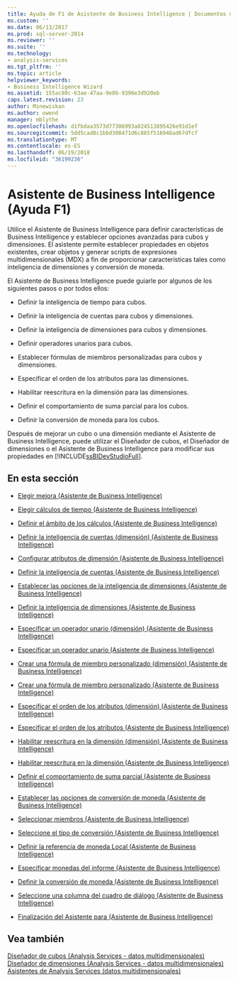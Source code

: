 ```yaml
---
title: Ayuda de F1 de Asistente de Business Intelligence | Documentos de Microsoft
ms.custom: ''
ms.date: 06/13/2017
ms.prod: sql-server-2014
ms.reviewer: ''
ms.suite: ''
ms.technology:
- analysis-services
ms.tgt_pltfrm: ''
ms.topic: article
helpviewer_keywords:
- Business Intelligence Wizard
ms.assetid: 155ac80c-63ae-47aa-9e86-9396e3d920eb
caps.latest.revision: 23
author: Minewiskan
ms.author: owend
manager: mblythe
ms.openlocfilehash: d1fbdaa3573d77306993a024513895426e91d1ef
ms.sourcegitcommit: 5dd5cad0c1bbd308471d6c885f516948ad67dfcf
ms.translationtype: MT
ms.contentlocale: es-ES
ms.lasthandoff: 06/19/2018
ms.locfileid: "36199236"
---
```

# <a name="business-intelligence-wizard-f1-help"></a>Asistente de Business Intelligence (Ayuda F1)
  Utilice el Asistente de Business Intelligence para definir características de Business Intelligence y establecer opciones avanzadas para cubos y dimensiones. El asistente permite establecer propiedades en objetos existentes, crear objetos y generar scripts de expresiones multidimensionales (MDX) a fin de proporcionar características tales como inteligencia de dimensiones y conversión de moneda.  
  
 El Asistente de Business Intelligence puede guiarle por algunos de los siguientes pasos o por todos ellos:  
  
-   Definir la inteligencia de tiempo para cubos.  
  
-   Definir la inteligencia de cuentas para cubos y dimensiones.  
  
-   Definir la inteligencia de dimensiones para cubos y dimensiones.  
  
-   Definir operadores unarios para cubos.  
  
-   Establecer fórmulas de miembros personalizadas para cubos y dimensiones.  
  
-   Especificar el orden de los atributos para las dimensiones.  
  
-   Habilitar reescritura en la dimensión para las dimensiones.  
  
-   Definir el comportamiento de suma parcial para los cubos.  
  
-   Definir la conversión de moneda para los cubos.  
  
 Después de mejorar un cubo o una dimensión mediante el Asistente de Business Intelligence, puede utilizar el Diseñador de cubos, el Diseñador de dimensiones o el Asistente de Business Intelligence para modificar sus propiedades en [!INCLUDE[ssBIDevStudioFull](../includes/ssbidevstudiofull-md.md)].  
  
## <a name="in-this-section"></a>En esta sección  
  
-   [Elegir mejora &#40;Asistente de Business Intelligence&#41;](choose-enhancement-business-intelligence-wizard.md)  
  
-   [Elegir cálculos de tiempo &#40;Asistente de Business Intelligence&#41;](choose-time-calculations-business-intelligence-wizard.md)  
  
-   [Definir el ámbito de los cálculos &#40;Asistente de Business Intelligence&#41;](define-scope-of-calculations-business-intelligence-wizard.md)  
  
-   [Definir la inteligencia de cuentas &#40;dimensión&#41; &#40;Asistente de Business Intelligence&#41;](define-account-intelligence-dimension-business-intelligence-wizard.md)  
  
-   [Configurar atributos de dimensión &#40;Asistente de Business Intelligence&#41;](configure-dimension-attributes-business-intelligence-wizard.md)  
  
-   [Definir la inteligencia de cuentas &#40;Asistente de Business Intelligence&#41;](define-account-intelligence-business-intelligence-wizard.md)  
  
-   [Establecer las opciones de la inteligencia de dimensiones &#40;Asistente de Business Intelligence&#41;](set-dimension-intelligence-options-business-intelligence-wizard.md)  
  
-   [Definir la inteligencia de dimensiones &#40;Asistente de Business Intelligence&#41;](define-dimension-intelligence-business-intelligence-wizard.md)  
  
-   [Especificar un operador unario &#40;dimensión&#41; &#40;Asistente de Business Intelligence&#41;](specify-a-unary-operator-dimension-business-intelligence-wizard.md)  
  
-   [Especificar un operador unario &#40;Asistente de Business Intelligence&#41;](specify-a-unary-operator-business-intelligence-wizard.md)  
  
-   [Crear una fórmula de miembro personalizado &#40;dimensión&#41; &#40;Asistente de Business Intelligence&#41;](create-a-custom-member-formula-dimension-business-intelligence-wizard.md)  
  
-   [Crear una fórmula de miembro personalizado &#40;Asistente de Business Intelligence&#41;](create-a-custom-member-formula-business-intelligence-wizard.md)  
  
-   [Especificar el orden de los atributos &#40;dimensión&#41; &#40;Asistente de Business Intelligence&#41;](specify-attribute-ordering-dimension-business-intelligence-wizard.md)  
  
-   [Especificar el orden de los atributos &#40;Asistente de Business Intelligence&#41;](specify-attribute-ordering-business-intelligence-wizard.md)  
  
-   [Habilitar reescritura en la dimensión &#40;dimensión&#41; &#40;Asistente de Business Intelligence&#41;](enable-dimension-writeback-dimension-business-intelligence-wizard.md)  
  
-   [Habilitar reescritura en la dimensión &#40;Asistente de Business Intelligence&#41;](enable-dimension-writeback-business-intelligence-wizard.md)  
  
-   [Definir el comportamiento de suma parcial &#40;Asistente de Business Intelligence&#41;](define-semiadditive-behavior-business-intelligence-wizard.md)  
  
-   [Establecer las opciones de conversión de moneda &#40;Asistente de Business Intelligence&#41;](set-currency-conversion-options-business-intelligence-wizard.md)  
  
-   [Seleccionar miembros &#40;Asistente de Business Intelligence&#41;](select-members-business-intelligence-wizard.md)  
  
-   [Seleccione el tipo de conversión &#40;Asistente de Business Intelligence&#41;](select-conversion-type-business-intelligence-wizard.md)  
  
-   [Definir la referencia de moneda Local &#40;Asistente de Business Intelligence&#41;](define-local-currency-reference-business-intelligence-wizard.md)  
  
-   [Especificar monedas del informe &#40;Asistente de Business Intelligence&#41;](specify-reporting-currencies-business-intelligence-wizard.md)  
  
-   [Definir la conversión de moneda &#40;Asistente de Business Intelligence&#41;](define-currency-conversion-business-intelligence-wizard.md)  
  
-   [Seleccione una columna del cuadro de diálogo &#40;Asistente de Business Intelligence&#41;](select-a-column-dialog-box-business-intelligence-wizard.md)  
  
-   [Finalización del Asistente para &#40;Asistente de Business Intelligence&#41;](completing-the-wizard-business-intelligence-wizard.md)  
  
## <a name="see-also"></a>Vea también  
 [Diseñador de cubos &#40;Analysis Services - datos multidimensionales&#41;](cube-designer-analysis-services-multidimensional-data.md)   
 [Diseñador de dimensiones &#40;Analysis Services - datos multidimensionales&#41;](dimension-designer-analysis-services-multidimensional-data.md)   
 [Asistentes de Analysis Services &#40;datos multidimensionales&#41;](analysis-services-wizards-multidimensional-data.md)  
  
  